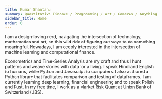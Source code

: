 ```yaml
---
title: Kumar Shantanu
summary: Quantitative Finance / Programming / Art / Cameras / Anything in Between
sidebar_title: Home
order: 0
---
```


 I am a design-loving nerd, navigating the intersection of technology, mathematics and art, on this wild ride of figuring out ways to do something meaningful. Nowadays, I am deeply interested in the intersection of machine learning and computational finance.

Econometrics and Time-Series Analysis are my craft and thus I hunt patterns and weave stories with data for a living. I speak Hindi and English to humans, while Python and Javascript to computers. I also authored a Python library that facilitates comparison and testing of dataframes. I am currently learning deep learning, financial engineering and to speak Polish and Rust. In my free time, I work as a Market Risk Quant at Union Bank of Switzerland (UBS).
